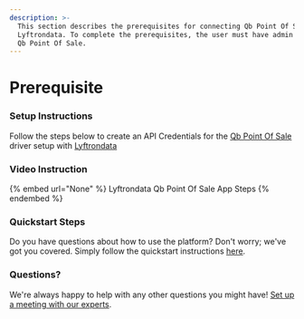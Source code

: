 ```yaml
---
description: >-
  This section describes the prerequisites for connecting Qb Point Of Sale to
  Lyftrondata. To complete the prerequisites, the user must have admin access to
  Qb Point Of Sale.
---
```


# Prerequisite

<mark style="color:blue;"></mark>

### Setup Instructions

Follow the steps below to create an API Credentials for the [Qb Point Of Sale](None) driver setup with [Lyftrondata](https://www.lyftrondata.com)

### Video Instruction

{% embed url="None" %}
Lyftrondata Qb Point Of Sale App Steps
{% endembed %}

### Quickstart Steps

Do you have questions about how to use the platform? Don't worry; we've got you covered. Simply follow the quickstart instructions [here](README.md).

### Questions? <a href="#questions" id="questions"></a>

We're always happy to help with any other questions you might have! [Set up a meeting with our experts](https://www.lyftrondata.com/book-a-meeting/).

